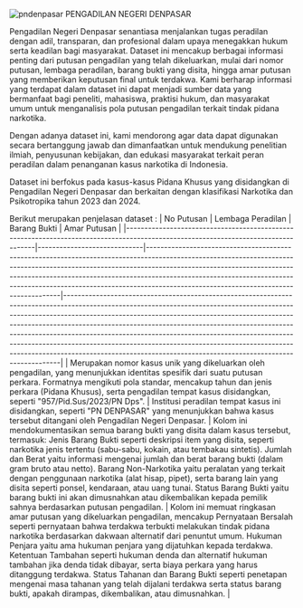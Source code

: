 
![pndenpasar](https://github.com/user-attachments/assets/632ae3fd-ba1e-45ff-bc3d-bd17752fd230)  PENGADILAN NEGERI DENPASAR

Pengadilan Negeri Denpasar senantiasa menjalankan tugas peradilan dengan adil, transparan, dan profesional dalam upaya menegakkan hukum serta keadilan bagi masyarakat. Dataset ini mencakup berbagai informasi penting dari putusan pengadilan yang telah dikeluarkan, mulai dari nomor putusan, lembaga peradilan, barang bukti yang disita, hingga amar putusan yang memberikan keputusan final untuk terdakwa. Kami berharap informasi yang terdapat dalam dataset ini dapat menjadi sumber data yang bermanfaat bagi peneliti, mahasiswa, praktisi hukum, dan masyarakat umum untuk menganalisis pola putusan pengadilan terkait tindak pidana narkotika.

Dengan adanya dataset ini, kami mendorong agar data dapat digunakan secara bertanggung jawab dan dimanfaatkan untuk mendukung penelitian ilmiah, penyusunan kebijakan, dan edukasi masyarakat terkait peran peradilan dalam penanganan kasus narkotika di Indonesia.

Dataset ini berfokus pada kasus-kasus Pidana Khusus yang disidangkan di Pengadilan Negeri Denpasar dan berkaitan dengan klasifikasi Narkotika dan Psikotropika tahun 2023 dan 2024.

Berikut merupakan penjelasan dataset :
| No Putusan                                                                                                                       | Lembaga Peradilan          | Barang Bukti                                                                                                                                                                                                                                                                                                                                                                  | Amar Putusan                                                                                                                                                                                                                                                                                                                                                                                                                                                                                                                                                     |
|-----------------------------------------------------------------------------------------------------------------------------------|-----------------------------|------------------------------------------------------------------------------------------------------------------------------------------------------------------------------------------------------------------------------------------------------------------------------------------------------------------------------------------------------------------------------|-----------------------------------------------------------------------------------------------------------------------------------------------------------------------------------------------------------------------------------------------------------------------------------------------------------------------------------------------------------------------------------------------------------------------------------------------------------------------------------------------------------------------------------------------------------------|
| Merupakan nomor kasus unik yang dikeluarkan oleh pengadilan, yang menunjukkan identitas spesifik dari suatu putusan perkara. Formatnya mengikuti pola standar, mencakup tahun dan jenis perkara (Pidana Khusus), serta pengadilan tempat kasus disidangkan, seperti "957/Pid.Sus/2023/PN Dps".              | Institusi peradilan tempat kasus ini disidangkan, seperti "PN DENPASAR" yang menunjukkan bahwa kasus tersebut ditangani oleh Pengadilan Negeri Denpasar. | Kolom ini mendokumentasikan semua barang bukti yang disita dalam kasus tersebut, termasuk: Jenis Barang Bukti seperti deskripsi item yang disita, seperti narkotika jenis tertentu (sabu-sabu, kokain, atau tembakau sintetis). Jumlah dan Berat yaitu informasi mengenai jumlah dan berat barang bukti (dalam gram bruto atau netto). Barang Non-Narkotika yaitu peralatan yang terkait dengan penggunaan narkotika (alat hisap, pipet), serta barang lain yang disita seperti ponsel, kendaraan, atau uang tunai. Status Barang Bukti yaitu barang bukti ini akan dimusnahkan atau dikembalikan kepada pemilik sahnya berdasarkan putusan pengadilan. | Kolom ini memuat ringkasan amar putusan yang dikeluarkan pengadilan, mencakup Pernyataan Bersalah seperti pernyataan bahwa terdakwa terbukti melakukan tindak pidana narkotika berdasarkan dakwaan alternatif dari penuntut umum. Hukuman Penjara yaitu ama hukuman penjara yang dijatuhkan kepada terdakwa. Ketentuan Tambahan seperti hukuman denda dan alternatif hukuman tambahan jika denda tidak dibayar, serta biaya perkara yang harus ditanggung terdakwa. Status Tahanan dan Barang Bukti seperti penetapan mengenai masa tahanan yang telah dijalani terdakwa serta status barang bukti, apakah dirampas, dikembalikan, atau dimusnahkan. |

